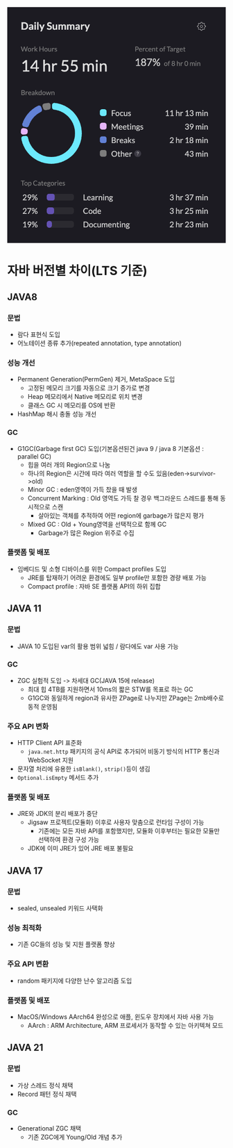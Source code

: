 <img src="/Tracking_Time/4_Apr/250421.png">

# 자바 버전별 차이(LTS 기준)

## JAVA8
### 문법
- 람다 표현식 도입
- 어노테이션 종류 추가(repeated annotation, type annotation)

### 성능 개선
- Permanent Generation(PermGen) 제거, MetaSpace 도입
  - 고정된 메모리 크기를 자동으로 크기 증가로 변경
  - Heap 메모리에서 Native 메모리로 위치 변경
  - 클래스 GC 시 메모리를 OS에 반환
- HashMap 해시 충돌 성능 개선

### GC
- G1GC(Garbage first GC) 도입(기본옵션된건 java 9 / java 8 기본옵션 : parallel GC)
  - 힙을 여러 개의 Region으로 나눔
  - 하나의 Region은 시간에 따라 여러 역할을 할 수도 있음(eden->survivor->old)
  - Minor GC : eden영역이 가득 찼을 때 발생
  - Concurrent Marking : Old 영역도 가득 찰 경우 백그라운드 스레드를 통해 동시적으로 스캔
    - 살아있는 객체를 추적하여 어떤 region에 garbage가 많은지 평가
  - Mixed GC : Old + Young영역을 선택적으로 함께 GC
    - Garbage가 많은 Region 위주로 수집

### 플랫폼 및 배포
- 임베디드 및 소형 디바이스를 위한 Compact profiles 도입
  - JRE를 탑재하기 어려운 환경에도 일부 profile만 포함한 경량 배포 가능
  - Compact profile : 자바 SE 플랫폼 API의 하위 집합


## JAVA 11
### 문법
- JAVA 10 도입된 var의 활용 범위 넓힘 / 람다에도 var 사용 가능

### GC
- ZGC 실험적 도입 -> 차세대 GC(JAVA 15에 release)
  - 최대 힙 4TB를 지원하면서 10ms의 짧은 STW를 목표로 하는 GC
  - G1GC와 동일하게 region과 유사한 ZPage로 나누지만 ZPage는 2mb배수로 동적 운영됨

### 주요 API 변화
- HTTP Client API 표준화
  - ```java.net.http``` 패키지의 공식 API로 추가되어 비동기 방식의 HTTP 통신과 WebSocket 지원
- 문자열 처리에 유용한 ```isBlank()```, ```strip()```등이 생김
- ```Optional.isEmpty``` 메서드 추가

### 플랫폼 및 배포
- JRE와 JDK의 분리 배포가 중단
  - Jigsaw 프로젝트(모듈화) 이후로 사용자 맞춤으로 런타임 구성이 가능
    - 기존에는 모든 자바 API를 포함했지만, 모듈화 이후부터는 필요한 모듈만 선택하여 환경 구성 가능
  - JDK에 이미 JRE가 있어 JRE 배포 불필요

## JAVA 17
### 문법
- sealed, unsealed 키워드 사택화

### 성능 최적화
- 기존 GC들의 성능 및 지원 플랫폼 향상

### 주요 API 변환
- random 패키지에 다양한 난수 알고리즘 도입

### 플랫폼 및 배포
- MacOS/Windows AArch64 완성으로 애플, 윈도우 장치에서 자바 사용 가능
  - AArch : ARM Architecture, ARM 프로세서가 동작할 수 있는 아키텍쳐 모드


## JAVA 21
### 문법
- 가상 스레드 정식 채택
- Record 패턴 정식 채택

### GC
- Generational ZGC 채택
  - 기존 ZGC에게 Young/Old 개념 추가